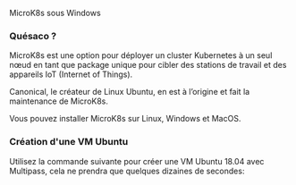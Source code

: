 MicroK8s sous Windows

### Quésaco ?
MicroK8s est une option pour déployer un cluster Kubernetes à un seul nœud en tant que package unique pour cibler des stations de travail et des appareils IoT (Internet of Things).

Canonical, le créateur de Linux Ubuntu, en est à l’origine et fait la maintenance de MicroK8s.

Vous pouvez installer MicroK8s sur Linux, Windows et MacOS.

### Création d'une VM Ubuntu

Utilisez la commande suivante pour créer une VM Ubuntu 18.04 avec Multipass, cela ne prendra que quelques dizaines de secondes:

```

```
